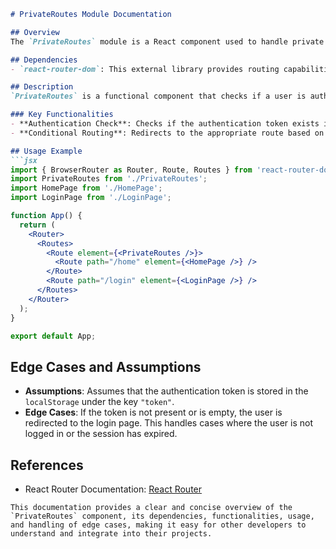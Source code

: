 ```markdown
# PrivateRoutes Module Documentation

## Overview
The `PrivateRoutes` module is a React component used to handle private routing in a React application. It ensures that only authenticated users can access certain routes.

## Dependencies
- `react-router-dom`: This external library provides routing capabilities in React applications.

## Description
`PrivateRoutes` is a functional component that checks if a user is authenticated by verifying the presence of a token stored in the browser's localStorage. If the token exists and is valid, it allows the user to proceed to the requested route. If the token is absent or invalid, it redirects the user to the login page.

### Key Functionalities
- **Authentication Check**: Checks if the authentication token exists in localStorage.
- **Conditional Routing**: Redirects to the appropriate route based on the authentication status.

## Usage Example
```jsx
import { BrowserRouter as Router, Route, Routes } from 'react-router-dom';
import PrivateRoutes from './PrivateRoutes';
import HomePage from './HomePage';
import LoginPage from './LoginPage';

function App() {
  return (
    <Router>
      <Routes>
        <Route element={<PrivateRoutes />}>
          <Route path="/home" element={<HomePage />} />
        </Route>
        <Route path="/login" element={<LoginPage />} />
      </Routes>
    </Router>
  );
}

export default App;
```

## Edge Cases and Assumptions
- **Assumptions**: Assumes that the authentication token is stored in the `localStorage` under the key `"token"`.
- **Edge Cases**: If the token is not present or is empty, the user is redirected to the login page. This handles cases where the user is not logged in or the session has expired.

## References
- React Router Documentation: [React Router](https://reactrouter.com/)
```
This documentation provides a clear and concise overview of the `PrivateRoutes` component, its dependencies, functionalities, usage, and handling of edge cases, making it easy for other developers to understand and integrate into their projects.

